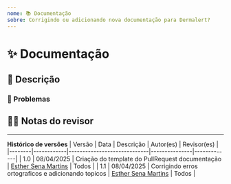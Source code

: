 ```yaml
---
nome: 📚 Documentação
sobre: ​​Corrigindo ou adicionando nova documentação para Dermalert?
---
```


<!---
Obrigado por registrar uma solicitação de pull 😄! Antes de enviar, leia o seguinte:

Pesquise problemas abertos/fechados antes de enviar, pois alguém pode ter enviado a mesma coisa antes!
-->

# ✨ Documentação

## 📖 Descrição

<!---
Forneça algum contexto e uma descrição do seu trabalho.
-->

### 🎫 Problemas

<!---
* Liste e vincule os problemas relevantes aqui.
-->

## 👩‍💻 Notas do revisor

<!---
Forneça algumas notas para os revisores para ajudá-los a fornecer feedback direcionado.
-->

------

**Histórico de versões**
| Versão | Data       | Descrição                   | Autor(es)     | Revisor(es) |
|--------|------------|-----------------------------|---------------|-------------|
| 1.0    | 08/04/2025 | Criação do template do PullRequest documentação | [Esther Sena Martins](https://github.com/esmsena) | Todos |
| 1.1    | 08/04/2025 | Corrigindo erros ortograficos e adicionando topicos  | [Esther Sena Martins](https://github.com/esmsena) | Todos |
